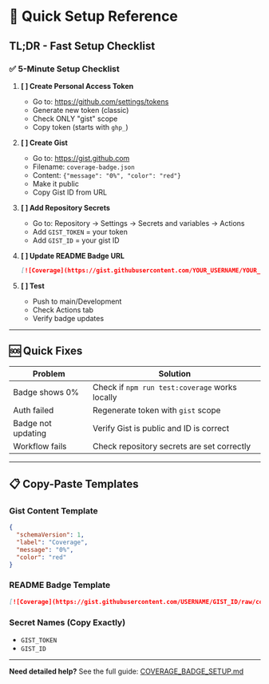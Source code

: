 # 🚀 Quick Setup Reference

## TL;DR - Fast Setup Checklist

### ✅ 5-Minute Setup Checklist

1. **[ ] Create Personal Access Token**
   - Go to: https://github.com/settings/tokens
   - Generate new token (classic)
   - Check ONLY "gist" scope
   - Copy token (starts with `ghp_`)

2. **[ ] Create Gist**
   - Go to: https://gist.github.com
   - Filename: `coverage-badge.json`
   - Content: `{"message": "0%", "color": "red"}`
   - Make it public
   - Copy Gist ID from URL

3. **[ ] Add Repository Secrets**
   - Go to: Repository → Settings → Secrets and variables → Actions
   - Add `GIST_TOKEN` = your token
   - Add `GIST_ID` = your gist ID

4. **[ ] Update README Badge URL**
   ```markdown
   [![Coverage](https://gist.githubusercontent.com/YOUR_USERNAME/YOUR_GIST_ID/raw/coverage-badge.json)](https://github.com/YOUR_USERNAME/US-Web-App-FE/actions/workflows/coverage-badge.yml)
   ```

5. **[ ] Test**
   - Push to main/Development
   - Check Actions tab
   - Verify badge updates

---

## 🆘 Quick Fixes

| Problem | Solution |
|---------|----------|
| Badge shows 0% | Check if `npm run test:coverage` works locally |
| Auth failed | Regenerate token with `gist` scope |
| Badge not updating | Verify Gist is public and ID is correct |
| Workflow fails | Check repository secrets are set correctly |

---

## 📋 Copy-Paste Templates

### Gist Content Template
```json
{
  "schemaVersion": 1,
  "label": "Coverage", 
  "message": "0%",
  "color": "red"
}
```

### README Badge Template
```markdown
[![Coverage](https://gist.githubusercontent.com/USERNAME/GIST_ID/raw/coverage-badge.json)](https://github.com/USERNAME/REPO/actions/workflows/coverage-badge.yml)
```

### Secret Names (Copy Exactly)
- `GIST_TOKEN`
- `GIST_ID`

---

**Need detailed help?** See the full guide: [COVERAGE_BADGE_SETUP.md](./COVERAGE_BADGE_SETUP.md)